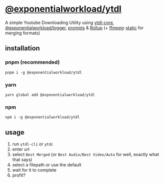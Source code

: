# [@exponentialworkload/ytdl](https://npm.im/@exponentialworkload/ytdl)
A simple Youtube Downloading Utility using [ytdl-core](https://npm.im/ytdl-core), [@exponentialworkload/logger](https://npm.im/@exponentialworkload/logger), [prompts](https://npm.im/prompts) & [Rollup](https://rollupjs.org) (+ [ffmpeg](https://ffmpeg.org/)-[static](https://npm.im/ffmpeg-static) for merging formats)

## installation

### pnpm (recommended)
`pnpm i -g @exponentialworkload/ytdl`

### yarn
`yarn global add @exponentialworkload/ytdl`

### npm
`npm i -g @exponentialworkload/ytdl`

## usage
1. run `ytdl-cli` or `ytdc`
2. enter url
3. select `Best Merged` (or `Best Audio/Best Video/Auto` for well, exactly what that says)
4. select a filepath or use the default
5. wait for it to complete
6. profit?
